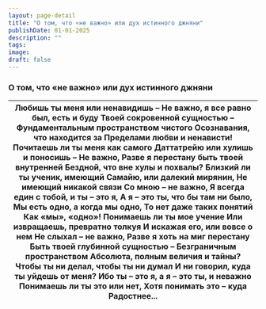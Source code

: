 ```yaml
---
layout: page-detail
title: "О том, что «не важно» или дух истинного джняни"
publishDate: 01-01-2025
description: ""
tags:
image:
draft: false
---
```


### О том, что «не важно» или дух истинного джняни

| Любишь ты меня или ненавидишь –  Не важно, я все равно был, есть и буду  Твоей сокровенной сущностью –  Фундаментальным пространством чистого  Осознавания, что находится за  Пределами любви и ненависти!  Почитаешь ли ты меня как самого  Даттатрейю или хулишь и поносишь –  Не важно,  Разве я перестану быть твоей внутренней  Бездной, что вне хулы и похвалы?  Близкий ли ты ученик, имеющий  Самайю, или далекий мирянин,  Не имеющий никакой связи  Со мною – не важно,  Я всегда един с тобой, и ты – это я,  А я – это ты, что бы там ни было,  Мы есть одно, а когда мы одно,  То нет даже таких понятий  Как «мы», «одно»!  Понимаешь ли ты мое учение  Или извращаешь, превратно толкуя  И искажая его, или вовсе о нем  Не слыхал – не важно,  Разве я хоть на миг перестану  Быть твоей глубинной сущностью –  Безграничным пространством  Абсолюта, полным величия и тайны?  Чтобы ты ни делал, чтобы ты ни думал  И ни говорил, куда ты уйдешь от меня?  Ибо ты – это я, а я – это ты, и неважно  Понимаешь ли ты это или нет,  Хотя понимать это – куда  Радостнее... |
| ----------------------------------------------------------------------------------------------------------------------------------------------------------------------------------------------------------------------------------------------------------------------------------------------------------------------------------------------------------------------------------------------------------------------------------------------------------------------------------------------------------------------------------------------------------------------------------------------------------------------------------------------------------------------------------------------------------------------------------------------------------------------------------------------------------------------------------------------------------------------------------------------------------------------------------------------------------------------------------------------------------------------------------------------------------------------------------------- |
  
  
